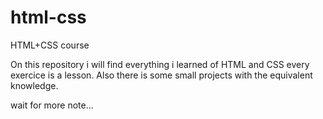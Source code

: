 # html-css
 HTML+CSS course

 On this repository i will find everything i learned of HTML and CSS
 every exercice is a lesson.
 Also there is some small projects with the equivalent knowledge.

 wait for more note...

